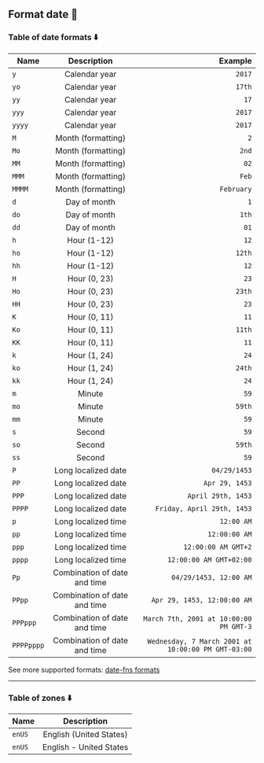 ## **Format date** 👀

### <a name="formatsTable"></a> Table of date formats ⬇️

| **Name**   |      **Description**      |  **Example**  |
|----------|:-------------:|------:|
| `y` | Calendar year  | `2017` |
| `yo`| Calendar year | `17th` |
| `yy`| Calendar year | `17` |
| `yyy`| Calendar year | `2017` |
| `yyyy`| Calendar year | `2017` |
| `M` | Month (formatting)  | `2` |
| `Mo`| Month (formatting) | `2nd` |
| `MM`| Month (formatting) | `02` |
| `MMM`| Month (formatting) | `Feb` |
| `MMMM`| Month (formatting) | `February` |
| `d` | Day of month  | `1` |
| `do`| Day of month | `1th` |
| `dd`| Day of month | `01` |
| `h` | Hour (1-12)  | `12` |
| `ho`| Hour (1-12) | `12th` |
| `hh`| Hour (1-12) | `12` |
| `H` | Hour (0, 23)  | `23` |
| `Ho`| Hour (0, 23) | `23th` |
| `HH`| Hour (0, 23) | `23` |
| `K` | Hour (0, 11)  | `11` |
| `Ko`| Hour (0, 11) | `11th` |
| `KK`| Hour (0, 11) | `11` |
| `k` | Hour (1, 24)  | `24` |
| `ko`| Hour (1, 24) | `24th` |
| `kk`| Hour (1, 24) | `24` |
| `m` | Minute  | `59` |
| `mo`| Minute | `59th` |
| `mm`| Minute | `59` |
| `s` | Second  | `59` |
| `so`| Second | `59th` |
| `ss`| Second | `59` |
| `P` | Long localized date  | `04/29/1453` |
| `PP`| Long localized date | `Apr 29, 1453` |
| `PPP`| Long localized date | `April 29th, 1453` |
| `PPPP`| Long localized date | `Friday, April 29th, 1453` |
| `p` | Long localized time  | `12:00 AM` |
| `pp`| Long localized time | `12:00:00 AM` |
| `ppp`| Long localized time | `12:00:00 AM GMT+2` |
| `pppp`| Long localized time | `12:00:00 AM GMT+02:00` |
| `Pp` | Combination of date and time	| `04/29/1453, 12:00 AM` |
| `PPpp`| Combination of date and time	| `Apr 29, 1453, 12:00:00 AM` |
| `PPPppp` | Combination of date and time	| `March 7th, 2001 at 10:00:00 PM GMT-3` |
| `PPPPpppp`| Combination of date and time	| `Wednesday, 7 March 2001 at 10:00:00 PM GMT-03:00` |

See more supported formats: [date-fns formats](https://date-fns.org/v2.28.0/docs/format)

***********************************************************

### <a name="zonesTable"></a> Table of zones ⬇️

| **Name**   |      **Description**      |
|----------|:-------------:|
| `enUS` | English (United States) |
| `enUS` | English - United States  |